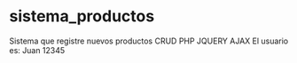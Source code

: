 # sistema_productos
Sistema que registre nuevos productos CRUD PHP JQUERY AJAX
El usuario es: 
Juan
12345
